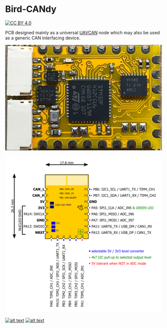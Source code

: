 # Bird-CANdy
[![CC BY 4.0][cc-by-shield]][cc-by-sa]

PCB designed mainly as a universal [UAVCAN](https://uavcan.org/) node which may also be used as a generic CAN interfacing device.



![Board top photo](board.jpg)

![Pinout guide](pinout.png)
 
<a href="https://www.linkedin.com/company/flyfocus/"> ![alt text](https://img.shields.io/badge/-LinkedIn-a8400e?style=flat&logo=linkedIn)</a>
<a href="https://www.facebook.com/flyfocusUAV"> ![alt text](https://img.shields.io/badge/-Facebook-a8400e?style=flat&logo=Facebook)</a>

[cc-by-sa]: https://creativecommons.org/licenses/by-sa/4.0/
[cc-by-shield]: https://img.shields.io/badge/License-CC%20BY%20%20SA%204.0-a8400e